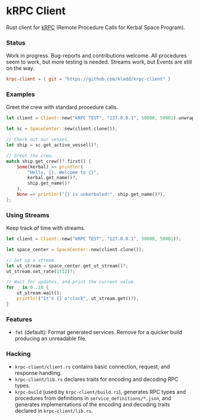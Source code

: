 # kRPC Client

Rust client for [kRPC](https://github.com/krpc/krpc) (Remote Procedure Calls for Kerbal Space Program).

### Status

Work in progress. Bug-reports and contributions welcome. All procedures seem to work, but more testing is needed. Streams work, but Events are still on the way.

```toml
krpc-client = { git = "https://github.com/kladd/krpc-client" }
```

### Examples

Greet the crew with standard procedure calls.

```rust
let client = Client::new("kRPC TEST", "127.0.0.1", 50000, 50001).unwrap();

let sc = SpaceCenter::new(client.clone());

// Check out our vessel.
let ship = sc.get_active_vessel()?;

// Greet the crew.
match ship.get_crew()?.first() {
    Some(kerbal) => println!(
        "Hello, {}. Welcome to {}",
        kerbal.get_name()?,
        ship.get_name()?
    ),
    None => println!("{} is unkerbaled!", ship.get_name()?),
};
```

### Using Streams

Keep track of time with streams.

```rust
let client = Client::new("kRPC TEST", "127.0.0.1", 50000, 50001)?;

let space_center = SpaceCenter::new(client.clone());

// Set up a stream.
let ut_stream = space_center.get_ut_stream()?;
ut_stream.set_rate(1f32)?;

// Wait for updates, and print the current value.
for _ in 0..10 {
    ut_stream.wait();
    println!("It's {} o'clock", ut_stream.get()?);
}
```

### Features
* `fmt` (default): Format generated services. Remove for a quicker build producing an unreadable file.

### Hacking

* `krpc-client/client.rs` contains basic connection, request, and response handling.
* `krpc-client/lib.rs` declares traits for encoding and decoding RPC types.
* `krpc-build` (used by `krpc-client/build.rs`), generates RPC types and procedures from definitions in `service_definitions/*.json`, and generates implementations of the encoding and decoding traits declared in `krpc-client/lib.rs`.
